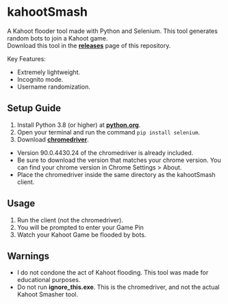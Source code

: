 # kahootSmash
A Kahoot flooder tool made with Python and Selenium. This tool generates random bots to join a Kahoot game.  
Download this tool in the [__releases__](https://github.com/switchmeep/kahootSmash/releases) page of this repository.  

Key Features:
 - Extremely lightweight.
 - Incognito mode.
 - Username randomization.

## Setup Guide
1. Install Python 3.8 (or higher) at [**python.org**](python.org).
2. Open your terminal and run the command `pip install selenium`.
3. Download [**chromedriver**](https://chromedriver.chromium.org/downloads).
 - Version 90.0.4430.24 of the chromedriver is already included.
 - Be sure to download the version that matches your chrome version. You can find your chrome version in Chrome Settings > About.  
 - Place the chromedriver inside the same directory as the kahootSmash client.

## Usage
1. Run the client (not the chromedriver).
2. You will be prompted to enter your Game Pin
3. Watch your Kahoot Game be flooded by bots.

## Warnings
- I do not condone the act of Kahoot flooding. This tool was made for educational purposes.
- Do not run __ignore_this.exe__. This is the chromedriver, and not the actual Kahoot Smasher tool.
